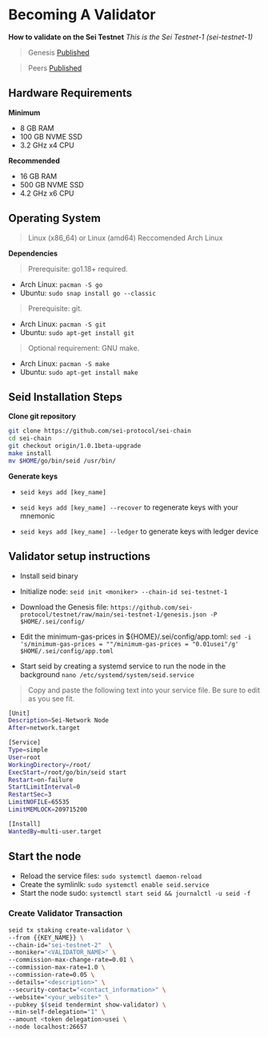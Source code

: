 # Becoming A Validator
**How to validate on the Sei Testnet**
*This is the Sei Testnet-1 (sei-testnet-1)*

> Genesis [Published](https://github.com/sei-protocol/testnet/blob/main/sei-testnet-1/genesis.json)

> Peers [Published](https://github.com/sei-protocol/testnet/blob/main/sei-testnet-1/addrbook.json)

## Hardware Requirements
**Minimum**
* 8 GB RAM
* 100 GB NVME SSD
* 3.2 GHz x4 CPU

**Recommended**
* 16 GB RAM
* 500 GB NVME SSD
* 4.2 GHz x6 CPU 

## Operating System 

> Linux (x86_64) or Linux (amd64) Reccomended Arch Linux

**Dependencies**
> Prerequisite: go1.18+ required.
* Arch Linux: `pacman -S go`
* Ubuntu: `sudo snap install go --classic`

> Prerequisite: git. 
* Arch Linux: `pacman -S git`
* Ubuntu: `sudo apt-get install git`

> Optional requirement: GNU make. 
* Arch Linux: `pacman -S make`
* Ubuntu: `sudo apt-get install make`

## Seid Installation Steps

**Clone git repository**

```bash
git clone https://github.com/sei-protocol/sei-chain
cd sei-chain
git checkout origin/1.0.1beta-upgrade
make install
mv $HOME/go/bin/seid /usr/bin/
```
**Generate keys**

* `seid keys add [key_name]`

* `seid keys add [key_name] --recover` to regenerate keys with your mnemonic

* `seid keys add [key_name] --ledger` to generate keys with ledger device

## Validator setup instructions

* Install seid binary

* Initialize node: `seid init <moniker> --chain-id sei-testnet-1`

* Download the Genesis file: `https://github.com/sei-protocol/testnet/raw/main/sei-testnet-1/genesis.json -P $HOME/.sei/config/`
 
* Edit the minimum-gas-prices in ${HOME}/.sei/config/app.toml: `sed -i 's/minimum-gas-prices = ""/minimum-gas-prices = "0.01usei"/g' $HOME/.sei/config/app.toml`

* Start seid by creating a systemd service to run the node in the background
`nano /etc/systemd/system/seid.service`
> Copy and paste the following text into your service file. Be sure to edit as you see fit.

```bash
[Unit]
Description=Sei-Network Node
After=network.target

[Service]
Type=simple
User=root
WorkingDirectory=/root/
ExecStart=/root/go/bin/seid start
Restart=on-failure
StartLimitInterval=0
RestartSec=3
LimitNOFILE=65535
LimitMEMLOCK=209715200

[Install]
WantedBy=multi-user.target
```
## Start the node
* Reload the service files: `sudo systemctl daemon-reload` 
* Create the symlinlk: `sudo systemctl enable seid.service` 
* Start the node sudo: `systemctl start seid && journalctl -u seid -f`

### Create Validator Transaction
```bash
seid tx staking create-validator \
--from {{KEY_NAME}} \
--chain-id="sei-testnet-2"  \
--moniker="<VALIDATOR_NAME>" \
--commission-max-change-rate=0.01 \
--commission-max-rate=1.0 \
--commission-rate=0.05 \
--details="<description>" \
--security-contact="<contact_information>" \
--website="<your_website>" \
--pubkey $(seid tendermint show-validator) \
--min-self-delegation="1" \
--amount <token delegation>usei \
--node localhost:26657
```
